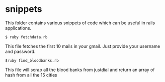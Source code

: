 snippets
========

This folder contains various snippets of code which can be useful in rails applications.

    $ ruby fetchdata.rb

This file fetches the first 10 mails in your gmail. Just provide your username and password.

    $ruby find_bloodbanks.rb

This file will scrap all the blood banks from justdial and return an array of hash from all the 15 cities


